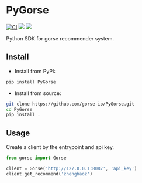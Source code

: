 # PyGorse

[![CI](https://github.com/gorse-io/PyGorse/actions/workflows/ci.yml/badge.svg)](https://github.com/gorse-io/PyGorse/actions/workflows/ci.yml)
![](https://img.shields.io/pypi/v/pygorse)
![](https://img.shields.io/pypi/dm/pygorse)

Python SDK for gorse recommender system.

## Install

- Install from PyPI:

```bash
pip install PyGorse
```

- Install from source:

```bash
git clone https://github.com/gorse-io/PyGorse.git
cd PyGorse
pip install .
```

## Usage

Create a client by the entrypoint and api key.

```python
from gorse import Gorse

client = Gorse('http://127.0.0.1:8087', 'api_key')
client.get_recommend('zhenghaoz')
```
